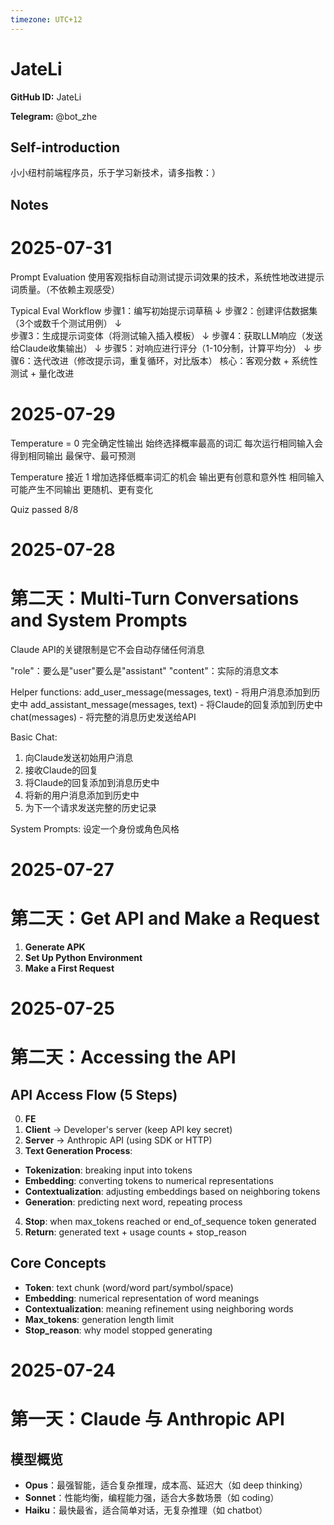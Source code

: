 ```yaml
---
timezone: UTC+12
---
```


# JateLi

**GitHub ID:** JateLi

**Telegram:** @bot_zhe

## Self-introduction

小小纽村前端程序员，乐于学习新技术，请多指教：）

## Notes

<!-- Content_START -->
# 2025-07-31

Prompt Evaluation
使用客观指标自动测试提示词效果的技术，系统性地改进提示词质量。（不依赖主观感受）

Typical Eval Workflow
步骤1：编写初始提示词草稿 
    ↓
步骤2：创建评估数据集（3个或数千个测试用例）
    ↓  
步骤3：生成提示词变体（将测试输入插入模板）
    ↓
步骤4：获取LLM响应（发送给Claude收集输出）
    ↓
步骤5：对响应进行评分（1-10分制，计算平均分）
    ↓
步骤6：迭代改进（修改提示词，重复循环，对比版本）
核心：客观分数 + 系统性测试 + 量化改进

# 2025-07-29

Temperature = 0
完全确定性输出
始终选择概率最高的词汇
每次运行相同输入会得到相同输出
最保守、最可预测

Temperature 接近 1
增加选择低概率词汇的机会
输出更有创意和意外性
相同输入可能产生不同输出
更随机、更有变化


Quiz passed 8/8

# 2025-07-28

# 第二天：Multi-Turn Conversations and System Prompts

Claude API的关键限制是它不会自动存储任何消息

"role"：要么是"user"要么是"assistant"
"content"：实际的消息文本

Helper functions:
add_user_message(messages, text) - 将用户消息添加到历史中
add_assistant_message(messages, text) - 将Claude的回复添加到历史中
chat(messages) - 将完整的消息历史发送给API

Basic Chat:
1. 向Claude发送初始用户消息
2. 接收Claude的回复
3. 将Claude的回复添加到消息历史中
4. 将新的用户消息添加到历史中
5. 为下一个请求发送完整的历史记录

System Prompts: 设定一个身份或角色风格

# 2025-07-27

# 第二天：Get API and Make a Request
1. **Generate APK**
2. **Set Up Python Environment**
3. **Make a First Request**

# 2025-07-25

# 第二天：Accessing the API

## API Access Flow (5 Steps)
0. **FE**
1. **Client** → Developer's server (keep API key secret)
2. **Server** → Anthropic API (using SDK or HTTP)
3. **Text Generation Process**:
  - **Tokenization**: breaking input into tokens
  - **Embedding**: converting tokens to numerical representations
  - **Contextualization**: adjusting embeddings based on neighboring tokens
  - **Generation**: predicting next word, repeating process
4. **Stop**: when max_tokens reached or end_of_sequence token generated
5. **Return**: generated text + usage counts + stop_reason

## Core Concepts
- **Token**: text chunk (word/word part/symbol/space)
- **Embedding**: numerical representation of word meanings
- **Contextualization**: meaning refinement using neighboring words
- **Max_tokens**: generation length limit
- **Stop_reason**: why model stopped generating

# 2025-07-24

# 第一天：Claude 与 Anthropic API

## 模型概览

- **Opus**：最强智能，适合复杂推理，成本高、延迟大（如 deep thinking）
- **Sonnet**：性能均衡，编程能力强，适合大多数场景（如 coding）
- **Haiku**：最快最省，适合简单对话，无复杂推理（如 chatbot）
<!-- Content_END -->

